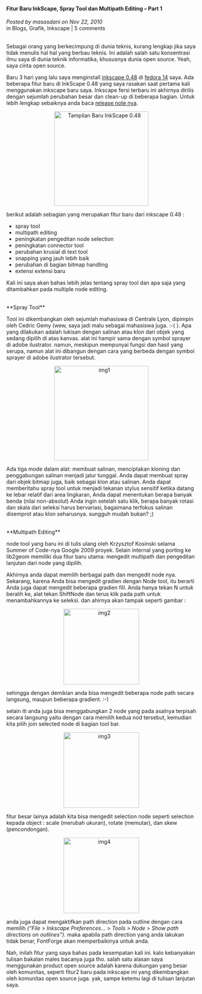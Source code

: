 #### Fitur Baru InkScape, Spray Tool dan Multipath Editing – Part 1
_Posted by masasdani on Nov 22, 2010_
<br>
in Blogs, Grafik, Inkscape | 5 comments	

<br>
Sebagai orang yang berkecimpung di dunia teknis, kurang lengkap jika saya tidak menulis hal hal yang berbau teknis. Ini adalah salah satu konsentrasi ilmu saya di dunia teknik informatika, khususnya dunia open source. Yeah, saya cinta open source.

Baru 3 hari yang lalu saya menginstall [inkscape 0.48]() di [fedora 14]() saya. Ada beberapa fitur baru di InkScape 0.48 yang saya rasakan saat pertama kali menggunakan inkscape baru saya. Inkscape fersi terbaru ini akhirnya dirilis dengan sejumlah perubahan besar dan clean-up di beberapa bagian. Untuk lebih lengkap sebaiknya anda baca [release note nya]().

<p align="center">
	<img src="./posts/2010-11-22-fitur-baru-inkscape-spray-tool-dan-multipath-editing-part-1/inkscape-all.jpg" height="250px" alt="Tampilan Baru InkScape 0.48">
</p> 

berikut adalah sebagian yang merupakan fitur baru dari inkscape 0.48 :

* spray tool
* multipath editing
* peningkatan pengeditan node selection
* peningkatan connector tool
* perubahan krusial di text tool
* snapping yang jauh lebih baik
* perubahan di bagian bitmap handling
* extensi extensi baru

Kali ini saya akan bahas lebih jelas tentang spray tool dan apa saja yang ditambahkan pada multiple node editing.

<br>
**Spray Tool**

Tool ini dikembangkan oleh sejumlah mahasiswa di Centrale Lyon, dipimpin oleh Cedric Gemy (wew, saya jadi malu sebagai mahasiswa juga. :-( ). Apa yang dilakukan adalah lukisan dengan salinan atau klon dari objek yang sedang dipilih di atas kanvas. alat ini hampir sama dengan symbol sprayer di adobe ilustrator. namun, meskipun mempunyai fungsi dan hasil yang serupa, namun alat ini dibangun dengan cara yang berbeda dengan symbol sprayer di adobe ilustrator tersebut.
<p align="center">
	<img src="./posts/2010-11-22-fitur-baru-inkscape-spray-tool-dan-multipath-editing-part-1/spray.gif" height="250px" alt="img1">
</p> 

Ada tiga mode dalam alat: membuat salinan, menciptakan kloning dan penggabungan salinan menjadi jalur tunggal. Anda dapat membuat spray dari objek bitmap juga, baik sebagai klon atau salinan. Anda dapat memberitahu spray tool untuk menjadi tekanan stylus sensitif ketika datang ke lebar relatif dari area lingkaran, Anda dapat menentukan berapa banyak benda (nilai non-absolut) Anda ingin setelah satu klik, berapa banyak rotasi dan skala dari seleksi harus bervariasi, bagaimana terfokus salinan disemprot atau klon seharusnya. sungguh mudah bukan? ;)

<br>
**Multipath Editing**

node tool yang baru ini di tulis ulang oleh Krzysztof Kosinski selama Summer of Code-nya Google 2009 proyek. Selain internal yang porting ke lib2geom memiliki dua fitur baru utama: mengedit multipath dan pengeditan lanjutan dari node yang dipilih.

Akhirnya anda dapat memilih berbagai path dan mengedit node nya. Sekarang, karena Anda bisa mengedit gradien dengan Node tool, itu berarti Anda juga dapat mengedit beberapa gradien fill. Anda hanya tekan N untuk beralih ke, alat tekan ShiftNode dan terus klik pada path untuk menambahkannya ke seleksi. dan ahirnya akan tampak seperti gambar :
<p align="center">
	<img src="./posts/2010-11-22-fitur-baru-inkscape-spray-tool-dan-multipath-editing-part-1/multiple-path-editing.png" height="200px" alt="img2">
</p> 

sehingga dengan demikian anda bisa mengedit beberapa node path secara langsung, maupun beberapa gradient. :-)

selain iti anda juga bisa menggabungkan 2 node yang pada asalnya terpisah secara langsung yaitu dengan cara memilih kedua nod tersebut, kemudian kita pilih join selected node di bagian tool bar.
<p align="center">
	<img src="./posts/2010-11-22-fitur-baru-inkscape-spray-tool-dan-multipath-editing-part-1/multiple-path-join-en.gif" height="200px" alt="img3">
</p> 

fitur besar lainya adalah kita bisa mengedit selection node seperti selection kepada object : scale (merubah ukuran), rotate (memutar), dan skew (pencondongan).
<p align="center">
	<img src="./posts/2010-11-22-fitur-baru-inkscape-spray-tool-dan-multipath-editing-part-1/nodes-selection.png" height="200px" alt="img4">
</p> 

anda juga dapat mengaktifkan path direction pada outline dengan cara memilih _(“File > Inkscape Preferences… > Tools > Node > Show path directions on outlines”)_. maka apabila path direction yang anda lakukan tidak benar, FontForge akan memperbaikinya untuk anda.

Nah, inilah fitur yang saya bahas pada kesempatan kali ini. kalo kebanyakan tulisan bakalan males bacanya juga tho. salah satu alasan saya menggunakan product open source adalah karena dukungan yang besar oleh komunitas, seperti fitur2 baru pada inkscape ini yang dikembangkan oleh komunitas open source juga. yak, sampe ketemu lagi di tulisan lanjutan saya. 